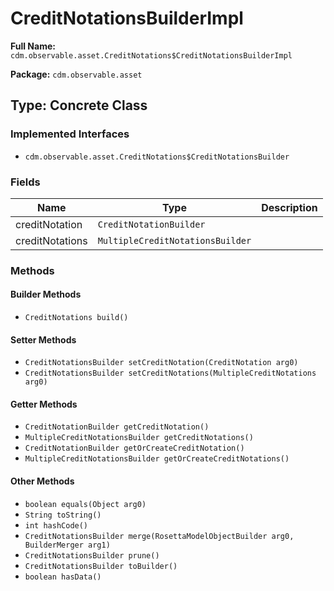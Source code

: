 # CreditNotationsBuilderImpl

**Full Name:** `cdm.observable.asset.CreditNotations$CreditNotationsBuilderImpl`

**Package:** `cdm.observable.asset`

## Type: Concrete Class

### Implemented Interfaces

- `cdm.observable.asset.CreditNotations$CreditNotationsBuilder`

### Fields

| Name | Type | Description |
|------|------|-------------|
| creditNotation | `CreditNotationBuilder` |  |
| creditNotations | `MultipleCreditNotationsBuilder` |  |

### Methods

#### Builder Methods

- `CreditNotations build()`

#### Setter Methods

- `CreditNotationsBuilder setCreditNotation(CreditNotation arg0)`
- `CreditNotationsBuilder setCreditNotations(MultipleCreditNotations arg0)`

#### Getter Methods

- `CreditNotationBuilder getCreditNotation()`
- `MultipleCreditNotationsBuilder getCreditNotations()`
- `CreditNotationBuilder getOrCreateCreditNotation()`
- `MultipleCreditNotationsBuilder getOrCreateCreditNotations()`

#### Other Methods

- `boolean equals(Object arg0)`
- `String toString()`
- `int hashCode()`
- `CreditNotationsBuilder merge(RosettaModelObjectBuilder arg0, BuilderMerger arg1)`
- `CreditNotationsBuilder prune()`
- `CreditNotationsBuilder toBuilder()`
- `boolean hasData()`

